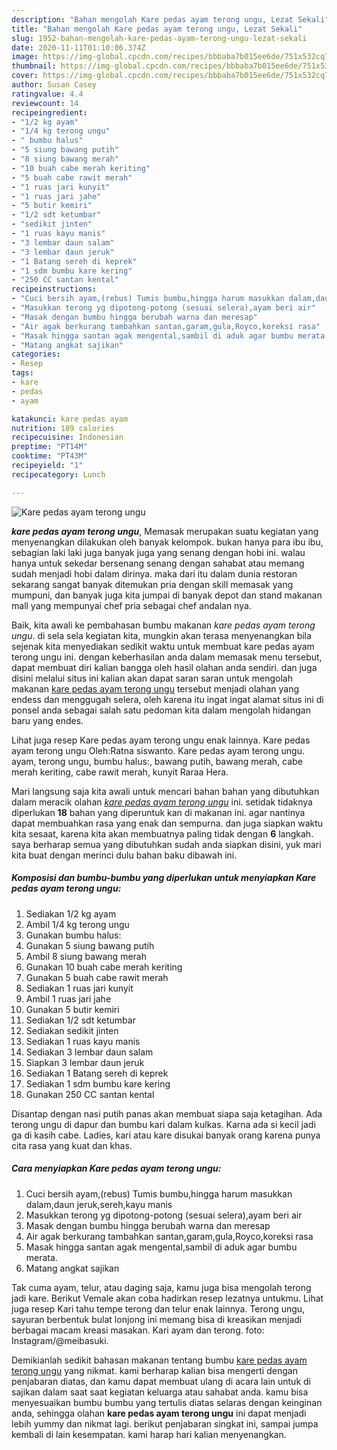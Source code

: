 ```yaml
---
description: "Bahan mengolah Kare pedas ayam terong ungu, Lezat Sekali"
title: "Bahan mengolah Kare pedas ayam terong ungu, Lezat Sekali"
slug: 1952-bahan-mengolah-kare-pedas-ayam-terong-ungu-lezat-sekali
date: 2020-11-11T01:10:06.374Z
image: https://img-global.cpcdn.com/recipes/bbbaba7b015ee6de/751x532cq70/kare-pedas-ayam-terong-ungu-foto-resep-utama.jpg
thumbnail: https://img-global.cpcdn.com/recipes/bbbaba7b015ee6de/751x532cq70/kare-pedas-ayam-terong-ungu-foto-resep-utama.jpg
cover: https://img-global.cpcdn.com/recipes/bbbaba7b015ee6de/751x532cq70/kare-pedas-ayam-terong-ungu-foto-resep-utama.jpg
author: Susan Casey
ratingvalue: 4.4
reviewcount: 14
recipeingredient:
- "1/2 kg ayam"
- "1/4 kg terong ungu"
- " bumbu halus"
- "5 siung bawang putih"
- "8 siung bawang merah"
- "10 buah cabe merah keriting"
- "5 buah cabe rawit merah"
- "1 ruas jari kunyit"
- "1 ruas jari jahe"
- "5 butir kemiri"
- "1/2 sdt ketumbar"
- "sedikit jinten"
- "1 ruas kayu manis"
- "3 lembar daun salam"
- "3 lembar daun jeruk"
- "1 Batang sereh di keprek"
- "1 sdm bumbu kare kering"
- "250 CC santan kental"
recipeinstructions:
- "Cuci bersih ayam,(rebus) Tumis bumbu,hingga harum masukkan dalam,daun jeruk,sereh,kayu manis"
- "Masukkan terong yg dipotong-potong (sesuai selera),ayam beri air"
- "Masak dengan bumbu hingga berubah warna dan meresap"
- "Air agak berkurang tambahkan santan,garam,gula,Royco,koreksi rasa"
- "Masak hingga santan agak mengental,sambil di aduk agar bumbu merata."
- "Matang angkat sajikan"
categories:
- Resep
tags:
- kare
- pedas
- ayam

katakunci: kare pedas ayam 
nutrition: 189 calories
recipecuisine: Indonesian
preptime: "PT14M"
cooktime: "PT43M"
recipeyield: "1"
recipecategory: Lunch

---
```



![Kare pedas ayam terong ungu](https://img-global.cpcdn.com/recipes/bbbaba7b015ee6de/751x532cq70/kare-pedas-ayam-terong-ungu-foto-resep-utama.jpg)

<b><i>kare pedas ayam terong ungu</i></b>, Memasak merupakan suatu kegiatan yang menyenangkan dilakukan oleh banyak kelompok. bukan hanya para ibu ibu, sebagian laki laki juga banyak juga yang senang dengan hobi ini. walau hanya untuk sekedar bersenang senang dengan sahabat atau memang sudah menjadi hobi dalam dirinya. maka dari itu dalam dunia restoran sekarang sangat banyak ditemukan pria dengan skill memasak yang mumpuni, dan banyak juga kita jumpai di banyak depot dan stand makanan mall yang mempunyai chef pria sebagai chef andalan nya.

Baik, kita awali ke pembahasan bumbu makanan <i>kare pedas ayam terong ungu</i>. di sela sela kegiatan kita, mungkin akan terasa menyenangkan bila sejenak kita menyediakan sedikit waktu untuk membuat kare pedas ayam terong ungu ini. dengan keberhasilan anda dalam memasak menu tersebut, dapat membuat diri kalian bangga oleh hasil olahan anda sendiri. dan juga disini melalui situs ini kalian akan dapat saran saran untuk mengolah makanan <u>kare pedas ayam terong ungu</u> tersebut menjadi olahan yang endess dan menggugah selera, oleh karena itu ingat ingat alamat situs ini di ponsel anda sebagai salah satu pedoman kita dalam mengolah hidangan baru yang endes.

Lihat juga resep Kare pedas ayam terong ungu enak lainnya. Kare pedas ayam terong ungu Oleh:Ratna siswanto. Kare pedas ayam terong ungu. ayam, terong ungu, bumbu halus:, bawang putih, bawang merah, cabe merah keriting, cabe rawit merah, kunyit Raraa Hera.


Mari langsung saja kita awali untuk mencari bahan bahan yang dibutuhkan dalam meracik olahan <u><i>kare pedas ayam terong ungu</i></u> ini. setidak tidaknya diperlukan <b>18</b> bahan yang diperuntuk kan di makanan ini. agar nantinya dapat membuahkan rasa yang enak dan sempurna. dan juga siapkan waktu kita sesaat, karena kita akan membuatnya paling tidak dengan <b>6</b> langkah. saya berharap semua yang dibutuhkan sudah anda siapkan disini, yuk mari kita buat dengan merinci dulu bahan baku dibawah ini.

<!--inarticleads1-->

##### Komposisi dan bumbu-bumbu yang diperlukan untuk menyiapkan Kare pedas ayam terong ungu:

1. Sediakan 1/2 kg ayam
1. Ambil 1/4 kg terong ungu
1. Gunakan  bumbu halus:
1. Gunakan 5 siung bawang putih
1. Ambil 8 siung bawang merah
1. Gunakan 10 buah cabe merah keriting
1. Gunakan 5 buah cabe rawit merah
1. Sediakan 1 ruas jari kunyit
1. Ambil 1 ruas jari jahe
1. Gunakan 5 butir kemiri
1. Sediakan 1/2 sdt ketumbar
1. Sediakan sedikit jinten
1. Sediakan 1 ruas kayu manis
1. Sediakan 3 lembar daun salam
1. Siapkan 3 lembar daun jeruk
1. Sediakan 1 Batang sereh di keprek
1. Sediakan 1 sdm bumbu kare kering
1. Gunakan 250 CC santan kental


Disantap dengan nasi putih panas akan membuat siapa saja ketagihan. Ada terong ungu di dapur dan bumbu kari dalam kulkas. Karna ada si kecil jadi ga di kasih cabe. Ladies, kari atau kare disukai banyak orang karena punya cita rasa yang kuat dan khas. 

<!--inarticleads2-->

##### Cara menyiapkan Kare pedas ayam terong ungu:

1. Cuci bersih ayam,(rebus) Tumis bumbu,hingga harum masukkan dalam,daun jeruk,sereh,kayu manis
1. Masukkan terong yg dipotong-potong (sesuai selera),ayam beri air
1. Masak dengan bumbu hingga berubah warna dan meresap
1. Air agak berkurang tambahkan santan,garam,gula,Royco,koreksi rasa
1. Masak hingga santan agak mengental,sambil di aduk agar bumbu merata.
1. Matang angkat sajikan


Tak cuma ayam, telur, atau daging saja, kamu juga bisa mengolah terong jadi kare. Berikut Vemale akan coba hadirkan resep lezatnya untukmu. Lihat juga resep Kari tahu tempe terong dan telur enak lainnya. Terong ungu, sayuran berbentuk bulat lonjong ini memang bisa di kreasikan menjadi berbagai macam kreasi masakan. Kari ayam dan terong. foto: Instagram/@meibasuki. 

Demikianlah sedikit bahasan makanan tentang bumbu <u>kare pedas ayam terong ungu</u> yang nikmat. kami berharap kalian bisa mengerti dengan penjabaran diatas, dan kamu dapat membuat ulang di acara lain untuk di sajikan dalam saat saat kegiatan keluarga atau sahabat anda. kamu bisa menyesuaikan bumbu bumbu yang tertulis diatas selaras dengan keinginan anda, sehingga olahan <b>kare pedas ayam terong ungu</b> ini dapat menjadi lebih yummy dan nikmat lagi. berikut penjabaran singkat ini, sampai jumpa kembali di lain kesempatan. kami harap hari kalian menyenangkan.
